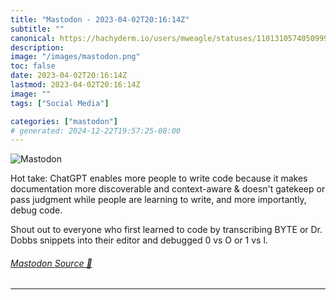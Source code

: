 ```yaml
---
title: "Mastodon - 2023-04-02T20:16:14Z"
subtitle: ""
canonical: https://hachyderm.io/users/mweagle/statuses/110131057405099923
description:
image: "/images/mastodon.png"
toc: false
date: 2023-04-02T20:16:14Z
lastmod: 2023-04-02T20:16:14Z
image: ""
tags: ["Social Media"]

categories: ["mastodon"]
# generated: 2024-12-22T19:57:25-08:00
---
```

![Mastodon](/images/mastodon.png)

<p>Hot take: ChatGPT enables more people to write code because it makes documentation more discoverable and context-aware &amp; doesn&#39;t gatekeep or pass judgment while people are learning to write, and more importantly, debug code. </p><p>Shout out to everyone who first learned to code by transcribing BYTE or Dr. Dobbs snippets into their editor and debugged 0 vs O or 1 vs l.</p>


###### [Mastodon Source 🐘](https://hachyderm.io/@mweagle/110131057405099923)

___
